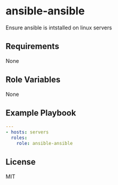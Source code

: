 # ansible-ansible
Ensure ansible is intstalled on linux servers

## Requirements
None

## Role Variables
None

## Example Playbook
```yaml
---
- hosts: servers
  roles:
    role: ansible-ansible
```

## License
MIT 